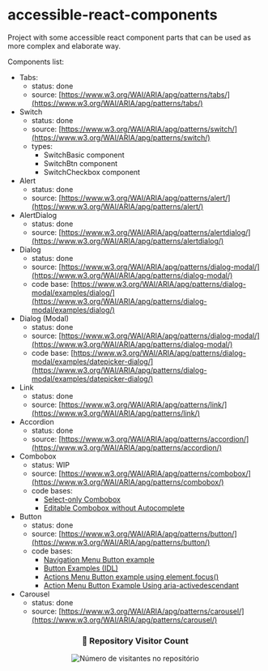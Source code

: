 # accessible-react-components

Project with some accessible react component parts that can be used as more complex and elaborate way.

Components list:

-   Tabs:
    -   status: done
    -   source: [https://www.w3.org/WAI/ARIA/apg/patterns/tabs/](https://www.w3.org/WAI/ARIA/apg/patterns/tabs/)
-   Switch
    -   status: done
    -   source: [https://www.w3.org/WAI/ARIA/apg/patterns/switch/](https://www.w3.org/WAI/ARIA/apg/patterns/switch/)
    -   types:
        -   SwitchBasic component
        -   SwitchBtn component
        -   SwitchCheckbox component
-   Alert
    -   status: done
    -   source: [https://www.w3.org/WAI/ARIA/apg/patterns/alert/](https://www.w3.org/WAI/ARIA/apg/patterns/alert/)
-   AlertDialog
    -   status: done
    -   source: [https://www.w3.org/WAI/ARIA/apg/patterns/alertdialog/](https://www.w3.org/WAI/ARIA/apg/patterns/alertdialog/)
-   Dialog
    -   status: done
    -   source: [https://www.w3.org/WAI/ARIA/apg/patterns/dialog-modal/](https://www.w3.org/WAI/ARIA/apg/patterns/dialog-modal/)
    -   code base: [https://www.w3.org/WAI/ARIA/apg/patterns/dialog-modal/examples/dialog/](https://www.w3.org/WAI/ARIA/apg/patterns/dialog-modal/examples/dialog/)
-   Dialog (Modal)
    -   status: done
    -   source: [https://www.w3.org/WAI/ARIA/apg/patterns/dialog-modal/](https://www.w3.org/WAI/ARIA/apg/patterns/dialog-modal/)
    -   code base: [https://www.w3.org/WAI/ARIA/apg/patterns/dialog-modal/examples/datepicker-dialog/](https://www.w3.org/WAI/ARIA/apg/patterns/dialog-modal/examples/datepicker-dialog/)
-   Link
    -   status: done
    -   source: [https://www.w3.org/WAI/ARIA/apg/patterns/link/](https://www.w3.org/WAI/ARIA/apg/patterns/link/)
-   Accordion
    -   status: done
    -   source: [https://www.w3.org/WAI/ARIA/apg/patterns/accordion/](https://www.w3.org/WAI/ARIA/apg/patterns/accordion/)
-   Combobox
    -   status: WIP
    -   source: [https://www.w3.org/WAI/ARIA/apg/patterns/combobox/](https://www.w3.org/WAI/ARIA/apg/patterns/combobox/)
    -   code bases:
        -   [Select-only Combobox](https://www.w3.org/WAI/ARIA/apg/patterns/combobox/examples/combobox-select-only/)
        -   [Editable Combobox without Autocomplete](https://www.w3.org/WAI/ARIA/apg/patterns/combobox/examples/combobox-autocomplete-none/)
-   Button
    -   status: done
    -   source: [https://www.w3.org/WAI/ARIA/apg/patterns/button/](https://www.w3.org/WAI/ARIA/apg/patterns/button/)
    -   code bases:
        -   [Navigation Menu Button example](https://www.w3.org/WAI/ARIA/apg/patterns/menu-button/examples/menu-button-links/)
        -   [Button Examples (IDL)](https://www.w3.org/WAI/ARIA/apg/patterns/button/examples/button_idl/)
        -   [Actions Menu Button example using element.focus()](https://www.w3.org/WAI/ARIA/apg/patterns/menu-button/examples/menu-button-actions/)
        -   [Action Menu Button Example Using aria-activedescendant](https://www.w3.org/WAI/ARIA/apg/patterns/menu-button/examples/menu-button-actions-active-descendant/)
-   Carousel
    -   status: done
    -   source: [https://www.w3.org/WAI/ARIA/apg/patterns/carousel/](https://www.w3.org/WAI/ARIA/apg/patterns/carousel/)

<div align="center">
  <h3><b>📍 Repository Visitor Count</b></h3>
</div>

<p align="center">
  <img
    src="https://profile-counter.glitch.me/accessible-react-components/count.svg"
    alt="Número de visitantes no repositório"
  />
</p>
